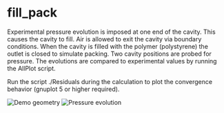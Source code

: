 # fill\_pack

Experimental pressure evolution is imposed at one end of the cavity. This causes the cavity to fill. Air is allowed to
exit the cavity via boundary conditions. When the cavity is filled with the polymer (polystyrene) the outlet is closed to
simulate packing. Two cavity positions are probed for pressure. The evolutions are compared to experimental values by
running the AllPlot script.

Run the script ./Residuals during the calculation to plot the convergence behavior (gnuplot 5 or higher required).

![Demo geometry](../demo_geom.png)
![Pressure evolution](../plot.png)

